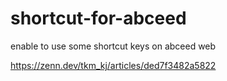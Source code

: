 # shortcut-for-abceed
enable to use some shortcut keys on abceed web

https://zenn.dev/tkm_kj/articles/ded7f3482a5822
